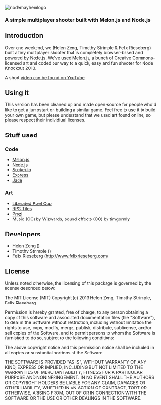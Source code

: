  ![nodemayhemlogo](http://i.imgur.com/AKHyegZ.png "Node Mayhem Logo")
 
### A simple multiplayer shooter built with Melon.js and Node.js

## Introduction
Over one weekend, we (Helen Zeng, Timothy Strimple & Felix Rieseberg) 
built a tiny multiplayer shooter that is completely browser-based and 
powered by Node.js. We've used Melon.js, a bunch of Creative 
Commons-licensed art and coded our way to a quick, easy and fun shooter
for Node Knockout 2013. 

A short [video can be found on YouTube](http://www.youtube.com/watch?v=17dk7ebUXf0)
 
## Using it
This version has been cleaned up and made open-source for people who'd
like to get a jumpstart on building a similar game. Feel free to use it to build
your own game, but please understand that we used art found online, so please
respect their individiual licenses.

## Stuff used
### Code
 - [Melon.js](http://melonjs.org)
 - [Node.js](http://nodejs.org)
 - [Socket.io](http://socket.io/)
 - [Express](http://expressjs.com/)
 - [Jade](http://jade-lang.com)
### Art
 - [Liberated Pixel Cup](http://lpc.opengameart.org/)
 - [RPG Tiles](http://opengameart.org/content/rpg-tiles-cobble-stone-paths-town-objects)
 - [Prozi](http://opengameart.org/users/prozi)
 - Music (CC) by Wizwards, sound effects (CC) by timgormly

## Developers
 - Helen Zeng ()
 - Timothy Strimple ()
 - Felix Rieseberg (http://www.felixrieseberg.com)

## License
Unless noted otherwise, the licensing of this package is governed by the license described below:

The MIT License (MIT)
Copyright (c) 2013 Helen Zeng, Timothy Strimple, Felix Rieseberg

Permission is hereby granted, free of charge, to any person obtaining a copy
of this software and associated documentation files (the "Software"), to deal
in the Software without restriction, including without limitation the rights
to use, copy, modify, merge, publish, distribute, sublicense, and/or sell
copies of the Software, and to permit persons to whom the Software is
furnished to do so, subject to the following conditions:

The above copyright notice and this permission notice shall be included in
all copies or substantial portions of the Software.

THE SOFTWARE IS PROVIDED "AS IS", WITHOUT WARRANTY OF ANY KIND, EXPRESS OR
IMPLIED, INCLUDING BUT NOT LIMITED TO THE WARRANTIES OF MERCHANTABILITY,
FITNESS FOR A PARTICULAR PURPOSE AND NONINFRINGEMENT. IN NO EVENT SHALL THE
AUTHORS OR COPYRIGHT HOLDERS BE LIABLE FOR ANY CLAIM, DAMAGES OR OTHER
LIABILITY, WHETHER IN AN ACTION OF CONTRACT, TORT OR OTHERWISE, ARISING FROM,
OUT OF OR IN CONNECTION WITH THE SOFTWARE OR THE USE OR OTHER DEALINGS IN
THE SOFTWARE.
